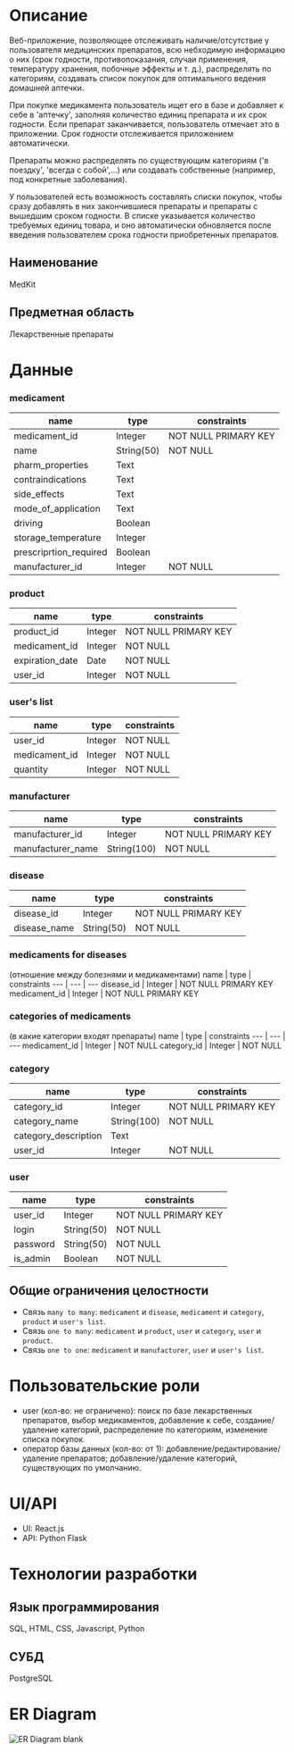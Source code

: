 # Описание
Веб-приложение, позволяющее отслеживать наличие/отсутствие у пользователя медицинских препаратов, всю небходимую информацию о них (срок годности, противопоказания, случаи применения, температуру хранения, побочные эффекты и т. д.), распределять по категориям, создавать список покупок для оптимального ведения домашней аптечки. 

При покупке медикамента пользователь ищет его в базе и добавляет к себе в 'аптечку', заполняя количество единиц препарата и их срок годности. Если препарат заканчивается, пользователь отмечает это в приложении. Срок годности отслеживается приложением автоматически.

Препараты можно распределять по существующим категориям ('в поездку', 'всегда с собой',...) или создавать собственные (например, под конкретные заболевания).

У пользователей есть возможность составлять списки покупок, чтобы сразу добавлять в них закончившиеся препараты и препараты с вышедшим сроком годности. В списке  указывается количество требуемых единиц товара, и оно автоматически обновляется после введения пользователем срока годности приобретенных препаратов.
## Наименование
MedKit
## Предметная область
Лекарственные препараты
# Данные
### medicament
name | type | constraints
--- | --- | ---
medicament_id | Integer | NOT NULL PRIMARY KEY
name | String(50) | NOT NULL
pharm_properties | Text | 
contraindications | Text | 
side_effects | Text | 
mode_of_application | Text | 
driving | Boolean | 
storage_temperature | Integer | 
prescriprtion_required | Boolean | 
manufacturer_id | Integer | NOT NULL

### product
name | type | constraints
--- | --- | ---
product_id | Integer | NOT NULL PRIMARY KEY
medicament_id | Integer | NOT NULL
expiration_date | Date | NOT NULL
user_id | Integer | NOT NULL

### user's list
name | type | constraints
--- | --- | ---
user_id | Integer | NOT NULL
medicament_id | Integer | NOT NULL
quantity | Integer | NOT NULL

### manufacturer
name | type | constraints
--- | --- | ---
manufacturer_id | Integer | NOT NULL PRIMARY KEY
manufacturer_name | String(100) | NOT NULL

### disease
name | type | constraints
--- | --- | ---
disease_id | Integer | NOT NULL PRIMARY KEY
disease_name | String(50) | NOT NULL

### medicaments for diseases
(отношение между болезнями и медикаментами)
name | type | constraints
--- | --- | ---
disease_id | Integer | NOT NULL PRIMARY KEY
medicament_id | Integer | NOT NULL PRIMARY KEY

### categories of medicaments
(в какие категории входят препараты)
name | type | constraints
--- | --- | ---
medicament_id | Integer | NOT NULL
category_id | Integer | NOT NULL

### category
name | type | constraints
--- | --- | ---
category_id | Integer | NOT NULL PRIMARY KEY
category_name | String(100) | NOT NULL
category_description | Text |
user_id | Integer | NOT NULL

### user
name | type | constraints
--- | --- | ---
user_id | Integer | NOT NULL PRIMARY KEY
login | String(50) | NOT NULL
password | String(50) | NOT NULL
is_admin | Boolean | NOT NULL

## Общие ограничения целостности
- Связь `many to many`: `medicament` и `disease`, `medicament` и `category`, `product` и `user's list`.
- Связь `one to many`: `medicament` и `product`, `user` и `category`, `user` и `product`.
- Связь `one to one`: `medicament` и `manufacturer`, `user` и `user's list`.

# Пользовательские роли
- user (кол-во: не ограничено): поиск по базе лекарственных препаратов, выбор медикаментов, добавление к себе, создание/удаление категорий, распределение по категориям, изменение списка покупок.
- оператор базы данных (кол-во: от 1): добавление/редактирование/удаление препаратов; добавление/удаление категорий, существующих по умолчанию.

# UI/API
- UI: React.js
- API: Python Flask

# Технологии разработки
## Язык программирования
SQL, HTML, CSS, Javascript, Python
## СУБД
PostgreSQL

# ER Diagram
![ER Diagram blank](https://user-images.githubusercontent.com/61321903/139284135-439b59dd-fd46-4c60-85e2-b92e646cef2f.png)
